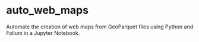 # auto_web_maps
Automate the creation of web maps from GeoParquet files using Python and Folium in a Jupyter Notebook.
